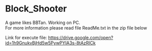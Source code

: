 # Block_Shooter
A game likes BBTan. Working on PC.  
For more information please read file ReadMe.txt in the zip file below  
  
Link for execute file: https://drive.google.com/open?id=1h9GnukvBjHd5w5PywPYIA3s-8tAzRICk
